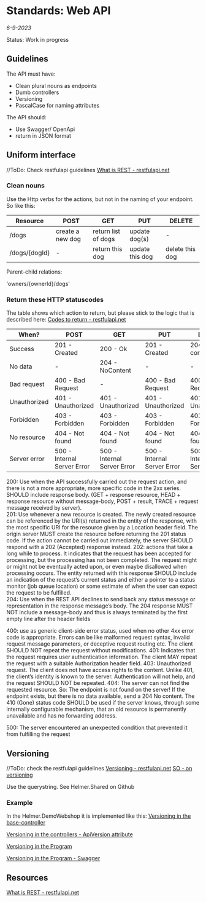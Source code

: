 # Standards: Web API

*6-9-2023*

Status: Work in progress

## Guidelines

The API must have:

- Clean plural nouns as endpoints
- Dumb controllers
- Versioning
- PascalCase for naming attributes

The API should:

- Use Swagger/ OpenApi
- return in JSON format

## Uniform interface

//ToDo: Check restfulapi guidelines [What is REST - restfulapi.net](https://restfulapi.net/)

### Clean nouns

Use the Http verbs for the actions, but not in the naming of your endpoint. So like this:

| Resource      | POST             | GET                 | PUT             | DELETE          |
|---------------|------------------|---------------------|-----------------|-----------------|
| /dogs         | create a new dog | return list of dogs | update dog(s)   | -               |
| /dogs/{dogId} | -                | return this dog     | update this dog | delete this dog |

Parent-child relations:

'owners/{ownerId}/dogs'

### Return these HTTP statuscodes

The table shows which action to return, but please stick to the logic that is described
here: [Codes to return - restfulapi.net](https://restfulapi.net/http-status-codes/)

| When?        | POST                        | GET                         | PUT                         | DELETE                      |
|--------------|-----------------------------|-----------------------------|-----------------------------|-----------------------------|
| Success      | 201 - Created               | 200 - Ok                    | 201 - Created               | 204 - No content            |
| No data      | -                           | 204 - NoContent             | -                           | -                           |
| Bad request  | 400 - Bad Request           | -                           | 400 - Bad Request           | 400 - Bad Request           |
| Unauthorized | 401 - Unauthorized          | 401 - Unauthorized          | 401 - Unauthorized          | 401 - Unauthorized          |
| Forbidden    | 403 - Forbidden             | 403 - Forbidden             | 403 - Forbidden             | 403 - Forbidden             |
| No resource  | 404 - Not found             | 404 - Not found             | 404 - Not found             | 404 - Not found             |
| Server error | 500 - Internal Server Error | 500 - Internal Server Error | 500 - Internal Server Error | 500 - Internal Server Error |

200: Use when the API successfully carried out the request action, and there is not a more appropriate, more specific
code in the 2xx series. SHOULD include response body. (GET + response resource, HEAD + response resource without
message-body, POST + result, TRACE + request message received by server).  
201: Use whenever a new resource is created. The newly created resource can be referenced by the URI(s) returned in the
entity of the response, with the most specific URI for the resource given by a Location header field. The origin server
MUST create the resource before returning the 201 status code. If the action cannot be carried out immediately, the
server SHOULD respond with a 202 (Accepted) response instead.
202: actions that take a long while to process. It indicates that the request has been accepted for processing, but the
processing has not been completed. The request might or might not be eventually acted upon, or even maybe disallowed
when processing occurs. The entity returned with this response SHOULD include an indication of the request’s current
status and either a pointer to a status monitor (job queue location) or some estimate of when the user can expect the
request to be fulfilled.  
204: Use when the REST API declines to send back any status message or representation in the response message’s body.
The 204 response MUST NOT include a message-body and thus is always terminated by the first empty line after the header
fields

400: use as generic client-side error status, used when no other 4xx error code is appropriate. Errors can be like
malformed request syntax, invalid request message parameters, or deceptive request routing etc. The client SHOULD NOT
repeat the request without modifications.
401: Indicates that the request requires user authentication information. The client MAY repeat the request with a
suitable Authorization header field.
403: Unauthorized request. The client does not have access rights to the content. Unlike 401, the client’s identity is
known to the server. Authentication will not help, and the request SHOULD NOT be repeated.
404: The server can not find the requested resource. So: The endpoint is not found on the server! If the endpoint
exists, but there is no data available, send a 204 No content. The 410 (Gone) status code SHOULD be used if the server
knows, through some internally configurable mechanism, that an old resource is permanently unavailable and has no
forwarding address.

500: The server encountered an unexpected condition that prevented it from fulfilling the request

## Versioning

//ToDo: check the restfulapi guidelines [Versioning - restfulapi.net](https://restfulapi.net/versioning/)
[SO - on versioning](https://stackoverflow.com/questions/42371582/asp-net-api-versioning)

Use the querystring. See Helmer.Shared on Github

### Example

In the Helmer.DemoWebshop it is implemented like this:
[Versioning in the base-controller](https://github.com/HelmerDenDekker/HelmerDemo.WebShop/blob/8398257caab7d848f3f679dc5e7ffca517621fed/HelmerDemo.WebShop.Presentation/Helpers/BaseApiController.cs#L9)

[Versioning in the controllers - ApiVersion attribute](https://github.com/HelmerDenDekker/HelmerDemo.WebShop/blob/8398257caab7d848f3f679dc5e7ffca517621fed/HelmerDemo.WebShop.Presentation/Controllers/CustomerController.cs#L7)

[Versioning in the Program](https://github.com/HelmerDenDekker/HelmerDemo.WebShop/blob/8398257caab7d848f3f679dc5e7ffca517621fed/HelmerDemo.WebShop.Presentation/Program.cs#L47-L52)

[Versioning in the Program - Swagger](https://github.com/HelmerDenDekker/HelmerDemo.WebShop/blob/8398257caab7d848f3f679dc5e7ffca517621fed/HelmerDemo.WebShop.Presentation/Program.cs#L71-L78)

## Resources

[What is REST - restfulapi.net](https://restfulapi.net/)